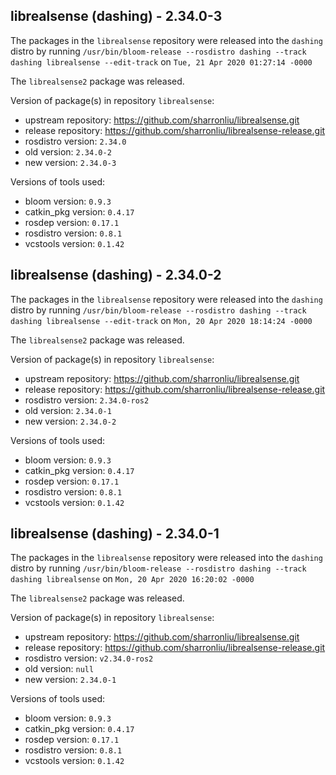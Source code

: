 ## librealsense (dashing) - 2.34.0-3

The packages in the `librealsense` repository were released into the `dashing` distro by running `/usr/bin/bloom-release --rosdistro dashing --track dashing librealsense --edit-track` on `Tue, 21 Apr 2020 01:27:14 -0000`

The `librealsense2` package was released.

Version of package(s) in repository `librealsense`:

- upstream repository: https://github.com/sharronliu/librealsense.git
- release repository: https://github.com/sharronliu/librealsense-release.git
- rosdistro version: `2.34.0`
- old version: `2.34.0-2`
- new version: `2.34.0-3`

Versions of tools used:

- bloom version: `0.9.3`
- catkin_pkg version: `0.4.17`
- rosdep version: `0.17.1`
- rosdistro version: `0.8.1`
- vcstools version: `0.1.42`


## librealsense (dashing) - 2.34.0-2

The packages in the `librealsense` repository were released into the `dashing` distro by running `/usr/bin/bloom-release --rosdistro dashing --track dashing librealsense --edit-track` on `Mon, 20 Apr 2020 18:14:24 -0000`

The `librealsense2` package was released.

Version of package(s) in repository `librealsense`:

- upstream repository: https://github.com/sharronliu/librealsense.git
- release repository: https://github.com/sharronliu/librealsense-release.git
- rosdistro version: `2.34.0-ros2`
- old version: `2.34.0-1`
- new version: `2.34.0-2`

Versions of tools used:

- bloom version: `0.9.3`
- catkin_pkg version: `0.4.17`
- rosdep version: `0.17.1`
- rosdistro version: `0.8.1`
- vcstools version: `0.1.42`


## librealsense (dashing) - 2.34.0-1

The packages in the `librealsense` repository were released into the `dashing` distro by running `/usr/bin/bloom-release --rosdistro dashing --track dashing librealsense` on `Mon, 20 Apr 2020 16:20:02 -0000`

The `librealsense2` package was released.

Version of package(s) in repository `librealsense`:

- upstream repository: https://github.com/sharronliu/librealsense.git
- release repository: https://github.com/sharronliu/librealsense-release.git
- rosdistro version: `v2.34.0-ros2`
- old version: `null`
- new version: `2.34.0-1`

Versions of tools used:

- bloom version: `0.9.3`
- catkin_pkg version: `0.4.17`
- rosdep version: `0.17.1`
- rosdistro version: `0.8.1`
- vcstools version: `0.1.42`


